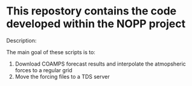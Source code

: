 # This repostory contains the code developed within the NOPP project

Description:

The main goal of these scripts is to:

1. Download COAMPS forecast results and interpolate the atmopsheric forces to a regular grid
2. Move the forcing files to a TDS server
